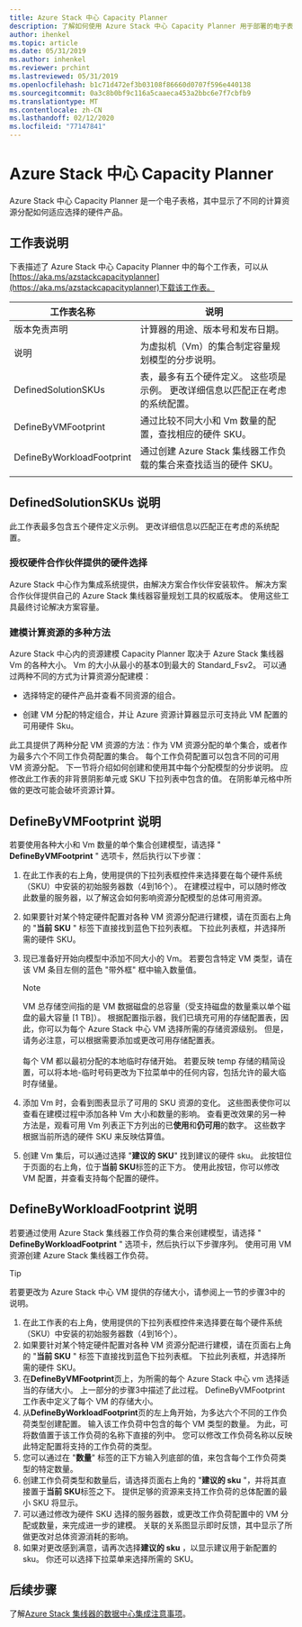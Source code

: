 ```yaml
---
title: Azure Stack 中心 Capacity Planner
description: 了解如何使用 Azure Stack 中心 Capacity Planner 用于部署的电子表格。
author: ihenkel
ms.topic: article
ms.date: 05/31/2019
ms.author: inhenkel
ms.reviewer: prchint
ms.lastreviewed: 05/31/2019
ms.openlocfilehash: b1c71d472ef3b03108f86660d0707f596e440138
ms.sourcegitcommit: 0a3c8b0bf9c116a5caaeca453a2bbc6e7f7cbfb9
ms.translationtype: MT
ms.contentlocale: zh-CN
ms.lasthandoff: 02/12/2020
ms.locfileid: "77147841"
---
```

# <a name="azure-stack-hub-capacity-planner"></a>Azure Stack 中心 Capacity Planner

Azure Stack 中心 Capacity Planner 是一个电子表格，其中显示了不同的计算资源分配如何适应选择的硬件产品。

## <a name="worksheet-descriptions"></a>工作表说明

下表描述了 Azure Stack 中心 Capacity Planner 中的每个工作表，可以从[https://aka.ms/azstackcapacityplanner](https://aka.ms/azstackcapacityplanner)下载该工作表。

|工作表名称|说明|
|-----|-----|
|版本免责声明|计算器的用途、版本号和发布日期。|
|说明|为虚拟机（Vm）的集合制定容量规划模型的分步说明。|
|DefinedSolutionSKUs|表，最多有五个硬件定义。 这些项是示例。 更改详细信息以匹配正在考虑的系统配置。|
|DefineByVMFootprint|通过比较不同大小和 Vm 数量的配置，查找相应的硬件 SKU。|
|DefineByWorkloadFootprint|通过创建 Azure Stack 集线器工作负载的集合来查找适当的硬件 SKU。|
|  |  |

## <a name="definedsolutionskus-instructions"></a>DefinedSolutionSKUs 说明

此工作表最多包含五个硬件定义示例。 更改详细信息以匹配正在考虑的系统配置。

### <a name="hardware-selections-provided-by-authorized-hardware-partners"></a>授权硬件合作伙伴提供的硬件选择

Azure Stack 中心作为集成系统提供，由解决方案合作伙伴安装软件。 解决方案合作伙伴提供自己的 Azure Stack 集线器容量规划工具的权威版本。 使用这些工具最终讨论解决方案容量。

### <a name="multiple-ways-to-model-computing-resources"></a>建模计算资源的多种方法

Azure Stack 中心内的资源建模 Capacity Planner 取决于 Azure Stack 集线器 Vm 的各种大小。 Vm 的大小从最小的基本0到最大的 Standard_Fsv2。 可以通过两种不同的方式为计算资源分配建模：

- 选择特定的硬件产品并查看不同资源的组合。

- 创建 VM 分配的特定组合，并让 Azure 资源计算器显示可支持此 VM 配置的可用硬件 Sku。

此工具提供了两种分配 VM 资源的方法：作为 VM 资源分配的单个集合，或者作为最多六个不同工作负荷配置的集合。 每个工作负荷配置可以包含不同的可用 VM 资源分配。 下一节将介绍如何创建和使用其中每个分配模型的分步说明。 应修改此工作表的非背景阴影单元或 SKU 下拉列表中包含的值。 在阴影单元格中所做的更改可能会破坏资源计算。

## <a name="definebyvmfootprint-instructions"></a>DefineByVMFootprint 说明

若要使用各种大小和 Vm 数量的单个集合创建模型，请选择 " **DefineByVMFootprint** " 选项卡，然后执行以下步骤：

1. 在此工作表的右上角，使用提供的下拉列表框控件来选择要在每个硬件系统（SKU）中安装的初始服务器数（4到16个）。 在建模过程中，可以随时修改此数量的服务器，以了解这会如何影响资源分配模型的总体可用资源。
2. 如果要针对某个特定硬件配置对各种 VM 资源分配进行建模，请在页面右上角的 "**当前 SKU** " 标签下直接找到蓝色下拉列表框。 下拉此列表框，并选择所需的硬件 SKU。
3. 现已准备好开始向模型中添加不同大小的 Vm。 若要包含特定 VM 类型，请在该 VM 条目左侧的蓝色 "带外框" 框中输入数量值。

   > [!NOTE]
   > VM 总存储空间指的是 VM 数据磁盘的总容量（受支持磁盘的数量乘以单个磁盘的最大容量 [1 TB]）。 根据配置指示器，我们已填充可用的存储配置表，因此，你可以为每个 Azure Stack 中心 VM 选择所需的存储资源级别。 但是，请务必注意，可以根据需要添加或更改可用存储配置表。 <br><br>每个 VM 都以最初分配的本地临时存储开始。 若要反映 temp 存储的精简设置，可以将本地-临时号码更改为下拉菜单中的任何内容，包括允许的最大临时存储量。

4. 添加 Vm 时，会看到图表显示了可用的 SKU 资源的变化。 这些图表使你可以查看在建模过程中添加各种 Vm 大小和数量的影响。 查看更改效果的另一种方法是，观看可用 Vm 列表正下方列出的已**使用**和**仍可用**的数字。 这些数字根据当前所选的硬件 SKU 来反映估算值。
5. 创建 Vm 集后，可以通过选择 "**建议的 SKU**" 找到建议的硬件 sku。 此按钮位于页面的右上角，位于**当前 SKU**标签的正下方。 使用此按钮，你可以修改 VM 配置，并查看支持每个配置的硬件。

## <a name="definebyworkloadfootprint-instructions"></a>DefineByWorkloadFootprint 说明

若要通过使用 Azure Stack 集线器工作负荷的集合来创建模型，请选择 " **DefineByWorkloadFootprint** " 选项卡，然后执行以下步骤序列。 使用可用 VM 资源创建 Azure Stack 集线器工作负荷。

> [!TIP]
> 若要更改为 Azure Stack 中心 VM 提供的存储大小，请参阅上一节的步骤3中的说明。

1. 在此工作表的右上角，使用提供的下拉列表框控件来选择要在每个硬件系统（SKU）中安装的初始服务器数（4到16个）。
2. 如果要针对某个特定硬件配置对各种 VM 资源分配进行建模，请在页面右上角的 "**当前 SKU** " 标签下直接找到蓝色下拉列表框。 下拉此列表框，并选择所需的硬件 SKU。
3. 在**DefineByVMFootprint**页上，为所需的每个 Azure Stack 中心 vm 选择适当的存储大小。 上一部分的步骤3中描述了此过程。 DefineByVMFootprint 工作表中定义了每个 VM 的存储大小。
4. 从**DefineByWorkloadFootprint**页的左上角开始，为多达六个不同的工作负荷类型创建配置。 输入该工作负荷中包含的每个 VM 类型的数量。 为此，可将数值置于该工作负荷的名称下直接的列中。 您可以修改工作负荷名称以反映此特定配置将支持的工作负荷的类型。
5. 您可以通过在 "**数量**" 标签的正下方输入列底部的值，来包含每个工作负荷类型的特定数量。
6. 创建工作负荷类型和数量后，请选择页面右上角的 "**建议的 sku** "，并将其直接置于**当前 SKU**标签之下。 提供足够的资源来支持工作负荷的总体配置的最小 SKU 将显示。
7. 可以通过修改为硬件 SKU 选择的服务器数，或更改工作负荷配置中的 VM 分配或数量，来完成进一步的建模。 关联的关系图显示即时反馈，其中显示了所做更改对总体资源消耗的影响。
8. 如果对更改感到满意，请再次选择**建议的 sku** ，以显示建议用于新配置的 sku。 你还可以选择下拉菜单来选择所需的 SKU。

## <a name="next-steps"></a>后续步骤

了解[Azure Stack 集线器的数据中心集成注意事项](azure-stack-datacenter-integration.md)。
